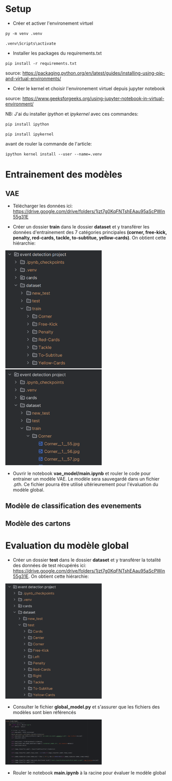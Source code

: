 # Setup

- Créer et activer l'environement virtuel

`py -m venv .venv`

`.venv\Scripts\activate`

- Installer les packages du requirements.txt

`pip install -r requirements.txt`

source: https://packaging.python.org/en/latest/guides/installing-using-pip-and-virtual-environments/

- Créer le kernel et choisir l'environement virtuel depuis jupyter notebook

source: https://www.geeksforgeeks.org/using-jupyter-notebook-in-virtual-environment/

NB: J'ai du installer _ipython_ et _ipykernel_ avec ces commandes:

`pip install ipython`

`pip install ipykernel`

avant de rouler la commande de l'article:

`ipython kernel install --user --name=.venv`

# Entrainement des modèles

## VAE

- Télécharger les données ici: https://drive.google.com/drive/folders/1jzt7g0KqFNTshEAau95aScPWin55g31E

- Créer un dossier **train** dans le dossier **dataset** et y transférer les données d'entrainement des 7 catégories principales **(corner, free-kick, penalty, red-cards, tackle, to-subtitue, yellow-cards)**. On obtient cette hiérarchie:

<img src="images/folder_tree.png" alt="img" width="300"/>

<img src="images/folder_tree_2.png" alt="img" width="300"/>

- Ouvrir le notebook **vae_model/main.ipynb** et rouler le code pour entrainer un modèle VAE. Le modèle sera sauvegardé dans un fichier .pth. Ce fichier pourra être utilisé
ultérieurement pour l'évaluation du modèle global.

## Modèle de classification des evenements

## Modèle des cartons

# Evaluation du modèle global

- Créer un dossier **test** dans le dossier **dataset** et y transférer la totalité des données de test récupérés ici: https://drive.google.com/drive/folders/1jzt7g0KqFNTshEAau95aScPWin55g31E. On obtient cette hiérarchie:

<img src="images/test_folder_tree.png" alt="img" width="300"/>

- Consulter le fichier **global_model.py** et s'assurer que les fichiers des modèles sont bien référencés

<img src="images/global_model_code.png" alt="img" width="300"/>

- Rouler le notebook **main.ipynb** à la racine pour évaluer le modèle global

